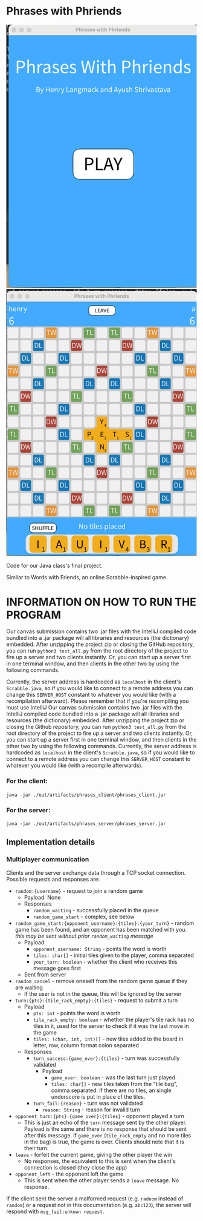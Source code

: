 # Phrases with Phriends
![The main menu](./photos/main_menu.png)
![The game](./photos/game.png)

Code for our Java class's final project.

Similar to Words with Friends, an online Scrabble-inspired game.

# INFORMATION ON HOW TO RUN THE PROGRAM

Our canvas submission contains two .jar files with the IntelliJ compiled code bundled into a .jar package will all libraries and resources (the dictionary) embedded.
After unzipping the project zip or closing the GitHub repository, you can run `python3 test_all.py` from the root directory of the project to fire up a server and two clients instantly.
Or, you can start up a server first in one terminal window, and then clients in the other two by using the following commands.

Currently, the server address is hardcoded as `localhost` in the client's `Scrabble.java`, so if you would like to connect to a remote address you can change this `SERVER_HOST` constant to whatever you would like (with a recompilation afterward).
Please remember that if you're recompiling you must use IntelliJ 
Our canvas submission contains two .jar files with the IntelliJ compiled code bundled into a .jar package will all libraries and resources (the dictionary) embedded. After unzipping the project zip or closing the Github repository, you can run `python3 test_all.py` from the root directory of the project to fire up a server and two clients instantly. Or, you can start up a server first in one terminal window, and then clients in the other two by using the following commands. Currently, the server address is hardcoded as `localhost` in the client's `Scrabble.java`, so if you would like to connect to a remote address you can change this `SERVER_HOST` constant to whatever you would like (with a recompile afterwards).

### For the client:
`java -jar ./out/artifacts/phrases_client/phrases_client.jar`

### For the server:
`java -jar ./out/artifacts/phrases_server/phrases_server.jar`

## Implementation details

### Multiplayer communication

Clients and the server exchange data through a TCP socket connection.
Possible requests and responses are:

* `random:{username}` - request to join a random game
  * Payload: None
  * Responses
    * `random_waiting` - successfully placed in the queue
    * `random_game_start` - complex, see below
* `random_game_start:{opponent_username}:{tiles}:{your_turn}` - random game has been found, and an opponent has been matched with you. *this may be sent without prior `random_waiting` message*
  * Payload
    * `opponent_username: String` - points the word is worth
    * `tiles: char[]` - initial tiles given to the player, comma separated
    * `your_turn: boolean` - whether the client who receives this message goes first
  * Sent from server
* `random_cancel` - remove oneself from the random game queue if they are waiting
  * If the user is not in the queue, this will be ignored by the server
* `turn:{pts}:{tile_rack_empty}:{tiles}` - request to submit a turn
  * Payload
    * `pts: int` - points the word is worth
    * `tile_rack_empty: boolean` - whether the player's tile rack has no tiles in it, used for the server to check if it was the last move in the game
    * `tiles: (char, int, int)[]` - new tiles added to the board in letter, row, column format colon separated
  * Responses
    * `turn_success:{game_over}:{tiles}` - turn was successfully validated
      * Payload
        * `game_over: boolean` - was the last turn just played 
        * `tiles: char[]` - new tiles taken from the "tile bag", comma separated. If there are no tiles, an single underscore is put in place of the tiles.
    * `turn_fail:{reason}` - turn was not validated
      * `reason: String` - reason for invalid turn
* `opponent_turn:{pts}:{game_over}:{tiles}` - opponent played a turn
  * This is just an echo of the `turn` message sent by the other player. Payload is the same and there is no response that should be sent after this message. If `game_over` (`tile_rack_empty` and no more tiles in the bag) is true, the game is over. Clients should note that it is their turn.
* `leave` - forfeit the current game, giving the other player the win
  * No responses, the equivalent to this is sent when the client's connection is closed (they close the app)
* `opponent_left` - the opponent left the game
  * This is sent when the other player sends a `leave` message. No response.


If the client sent the server a malformed request (e.g. `radnom` instead of `random`)
or a request not in this documentation (e.g. `abc123`),
the server will respond with `msg_fail:unkown request`.
